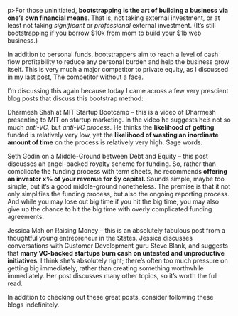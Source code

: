 p>For those uninitiated, <strong>bootstrapping is the art of building a business via one&#8217;s own financial means</strong>. That is, not taking external investment, or at least not taking <em>significant </em>or <em>professional </em>external investment. (It&#8217;s still bootstrapping if you borrow $10k from mom to build your $1b web business.)</p><p>In addition to personal funds, bootstrappers aim to reach a level of cash flow profitability to reduce any personal burden and help the business grow itself. This is very much a major competitor to private equity, as I discussed in my last post, The competitor without a face.</p><p>I&#8217;m discussing this again because today I came across a few very prescient blog posts that discuss this bootstrap method:</p><p>Dharmesh Shah at MIT Startup Bootcamp &#8211; this is a video of Dharmesh presenting to MIT on startup marketing. In the video he suggests he&#8217;s not so much <em>anti-VC, </em>but <em>anti-VC process. </em>He thinks the <strong>likelihood of getting</strong> funded is relatively very low, yet the <strong>likelihood of wasting an inordinate amount of time</strong> on the process is relatively very high. Sage words.</p><p>Seth Godin on a Middle-Ground between Debt and Equity &#8211; this post discusses an angel-backed royalty scheme for funding. So, rather than complicate the funding process with term sheets, he recommends<strong> offering an investor x% of your revenue for $y capital. </strong>Sounds simple, maybe too simple, but it&#8217;s a good middle-ground nonetheless. The premise is that it not only simplifies the funding process, but also the ongoing reporting process. And while you may lose out big time if you hit the big time, you may also give up the chance to hit the big time with overly complicated funding agreements.</p><p>Jessica Mah on Raising Money &#8211; this is an absolutely fabulous post from a thoughtful young entrepreneur in the States. Jessica discusses conversations with Customer Development guru Steve Blank, and suggests that <strong>many VC-backed startups burn cash on untested and unproductive initiatives</strong>. I think she&#8217;s absolutely right; there&#8217;s often too much pressure on getting big immediately, rather than creating something worthwhile immediately. Her post discusses many other topics, so it&#8217;s worth the full read.</p><p>In addition to checking out these great posts, consider following these blogs indefinitely.</p>
